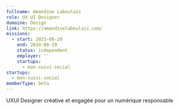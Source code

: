 ```yaml
---
fullname: Amandine Laboulais
role: UX UI Designer
domaine: Design
link: https://amandinelaboulais.com/
missions:
  - start: 2023-06-20
    end: 2024-08-29
    status: independent
    employer: ''
    startups:
      - mon-suivi-social
startups:
  - mon-suivi-social
memberType: beta
---
```

UXUI Designer créative et engagée pour un numérique responsable